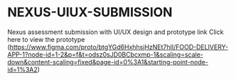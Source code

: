 # NEXUS-UIUX-SUBMISSION
Nexus assessment submission with UI/UX design and prototype link
Click here to view the prototype (https://www.figma.com/proto/btgYGd6HxhhsjHzNEt7hlI/FOOD-DELIVERY-APP-1?node-id=1-2&p=f&t=odsz0sJD0BCbcxmp-1&scaling=scale-down&content-scaling=fixed&page-id=0%3A1&starting-point-node-id=1%3A2)
